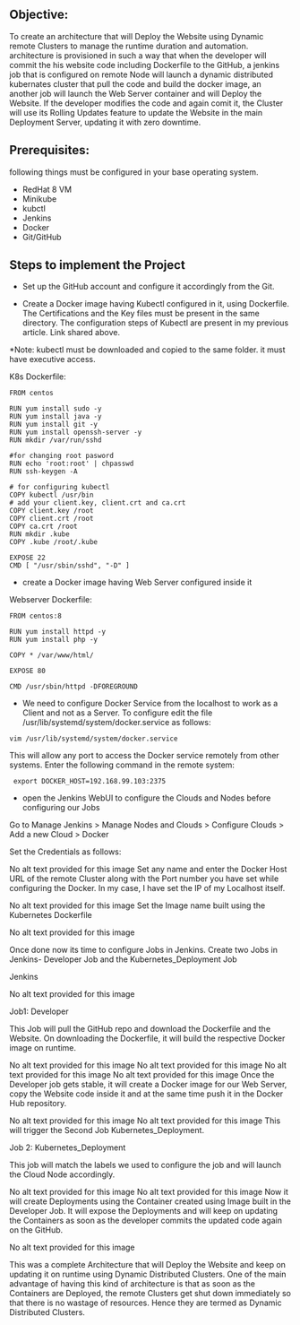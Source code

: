 
## Objective:
To create an architecture that will Deploy the Website using Dynamic remote Clusters to manage the runtime duration and automation.
architecture is provisioned in such a way that when the developer will commit the his website code including Dockerfile to the GitHub, a jenkins job that is configured on remote Node will launch a dynamic distributed kubernates cluster that pull the code and build the docker image, an another job will launch the Web Server container and will Deploy the Website. If the developer modifies the code and again comit it, the Cluster will use its Rolling Updates feature to update the Website in the main Deployment Server, updating it with zero downtime.

## Prerequisites:
following things must be configured in your base operating system.

- RedHat 8 VM 
- Minikube
- kubctl
- Jenkins
- Docker
- Git/GitHub


## Steps to implement the Project

- Set up the GitHub account and configure it accordingly from the Git.

- Create a Docker image having Kubectl configured in it, using Dockerfile. The Certifications and the Key files must be present in the same directory. The configuration steps of Kubectl are present in my previous article. Link shared above.

*Note: kubectl must be downloaded and copied to the same folder. it must have executive access.

K8s Dockerfile:
```
FROM centos

RUN yum install sudo -y
RUN yum install java -y
RUN yum install git -y
RUN yum install openssh-server -y
RUN mkdir /var/run/sshd

#for changing root pasword
RUN echo 'root:root' | chpasswd
RUN ssh-keygen -A

# for configuring kubectl
COPY kubectl /usr/bin
# add your client.key, client.crt and ca.crt
COPY client.key /root
COPY client.crt /root
COPY ca.crt /root
RUN mkdir .kube
COPY .kube /root/.kube

EXPOSE 22
CMD [ "/usr/sbin/sshd", "-D" ]
```


- create a Docker image having Web Server configured inside it

Webserver Dockerfile:

```
FROM centos:8

RUN yum install httpd -y
RUN yum install php -y

COPY * /var/www/html/

EXPOSE 80

CMD /usr/sbin/httpd -DFOREGROUND
```


- We need to configure Docker Service from the localhost to work as a Client and not as a Server. To configure edit the file /usr/lib/systemd/system/docker.service as follows:

`vim /usr/lib/systemd/system/docker.service `


This will allow any port to access the Docker service remotely from other systems. Enter the following command in the remote system:

` export DOCKER_HOST=192.168.99.103:2375`


- open the Jenkins WebUI to configure the Clouds and Nodes before configuring our Jobs

Go to Manage Jenkins > Manage Nodes and Clouds > Configure Clouds > Add a new Cloud > Docker

Set the Credentials as follows:

No alt text provided for this image
Set any name and enter the Docker Host URL of the remote Cluster along with the Port number you have set while configuring the Docker. In my case, I have set the IP of my Localhost itself.

No alt text provided for this image
Set the Image name built using the Kubernetes Dockerfile

No alt text provided for this image


Once done now its time to configure Jobs in Jenkins. Create two Jobs in Jenkins- Developer Job and the Kubernetes_Deployment Job



Jenkins

No alt text provided for this image
﻿

Job1: Developer

This Job will pull the GitHub repo and download the Dockerfile and the Website. On downloading the Dockerfile, it will build the respective Docker image on runtime.

No alt text provided for this image
No alt text provided for this image
No alt text provided for this image
No alt text provided for this image
Once the Developer job gets stable, it will create a Docker image for our Web Server, copy the Website code inside it and at the same time push it in the Docker Hub repository.

No alt text provided for this image
No alt text provided for this image
This will trigger the Second Job Kubernetes_Deployment.



Job 2: Kubernetes_Deployment

This job will match the labels we used to configure the job and will launch the Cloud Node accordingly.

No alt text provided for this image
No alt text provided for this image
Now it will create Deployments using the Container created using Image built in the Developer Job. It will expose the Deployments and will keep on updating the Containers as soon as the developer commits the updated code again on the GitHub.

No alt text provided for this image


This was a complete Architecture that will Deploy the Website and keep on updating it on runtime using Dynamic Distributed Clusters. One of the main advantage of having this kind of architecture is that as soon as the Containers are Deployed, the remote Clusters get shut down immediately so that there is no wastage of resources. Hence they are termed as Dynamic Distributed Clusters.

